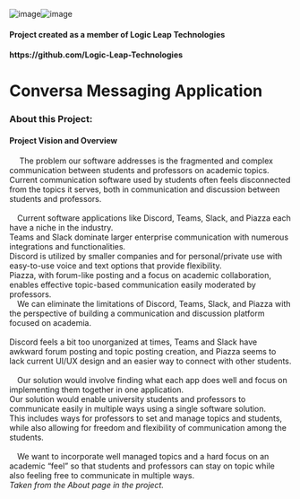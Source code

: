 ![image](https://github.com/allansantos7/DiscussionApp/assets/83974830/44119549-38c5-4707-806f-e9e50ffd1f8f)![image](https://github.com/allansantos7/DiscussionApp/assets/83974830/314e505f-d786-4c3a-98cb-9917ae8df58a)
<h4>Project created as a member of Logic Leap Technologies </h4>
<h4>https://github.com/Logic-Leap-Technologies</h4>

<h1>Conversa Messaging Application</h1>

<h3>About this Project:</h3>
<p>
  
  <h4>Project Vision and Overview</h4>
  &emsp; The problem our software addresses is the fragmented and complex communication between students and professors on academic topics. </br>
  Current communication software used by students often feels disconnected from the topics it serves, both in communication and discussion between students and professors.</br>
</br>
  &emsp;Current software applications like Discord, Teams, Slack, and Piazza each have a niche in the industry. </br>
  Teams and Slack dominate larger enterprise communication with numerous integrations and functionalities. </br>
  Discord is utilized by smaller companies and for personal/private use with easy-to-use voice and text options that provide flexibility.</br>
  Piazza, with forum-like posting and a focus on academic collaboration, enables effective topic-based communication easily moderated by professors.</br>
  &emsp;We can eliminate the limitations of Discord, Teams, Slack, and Piazza with the perspective of building a communication and discussion platform focused on academia. </br>
  </br>
  Discord feels a bit too unorganized at times, Teams and Slack have awkward forum posting and topic posting creation, and Piazza seems to lack current UI/UX design and an easier way to connect with other students. </br>
  </br>
  &emsp;Our solution would involve finding what each app does well and focus on implementing them together in one application.</br>
  Our solution would enable university students and professors to communicate easily in multiple ways using a single software solution. </br>
  This includes ways for professors to set and manage topics and students, while also allowing for freedom and flexibility of communication among the students. </br>
  </br>
  &emsp;We want to incorporate well managed topics and a hard focus on an academic “feel” so that students and professors can stay on topic while also feeling free to communicate in multiple ways.</br>
  <i>Taken from the About page in the project.</i> </br>
</p>
